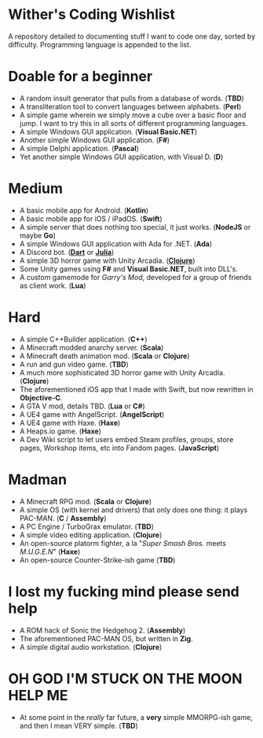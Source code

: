 # Wither's Coding Wishlist

A repository detailed to documenting stuff I want to code one day, sorted by difficulty. Programming language is appended to the list.

# Doable for a beginner

- A random insult generator that pulls from a database of words. (__TBD__)
- A transliteration tool to convert languages between alphabets. (__Perl__)
- A simple game wherein we simply move a cube over a basic floor and jump. I want to try this in all sorts of different programming languages.
- A simple Windows GUI application. (__Visual Basic.NET__)
- Another simple Windows GUI application. (__F#__)
- A simple Delphi application. (__Pascal__)
- Yet another simple Windows GUI application, with Visual D. (__D__)

# Medium

- A basic mobile app for Android. (__Kotlin__)
- A basic mobile app for iOS / iPadOS. (__Swift__)
- A simple server that does nothing too special, it just works. (__NodeJS__ or maybe __Go__)
- A simple Windows GUI application with Ada for .NET. (__Ada__)
- A Discord bot. (__[Dart](https://github.com/nyxx-discord/nyxx)__ or __[Julia](https://github.com/Xh4H/Discord.jl)__)
- A simple 3D horror game with Unity Arcadia. (__[Clojure](https://github.com/arcadia-unity/Arcadia)__)
- Some Unity games using __F#__ and __Visual Basic.NET__, built into DLL's.
- A custom gamemode for _Garry's Mod_, developed for a group of friends as client work. (__Lua__)

# Hard

- A simple C++Builder application. (__C++__)
- A Minecraft modded anarchy server. (__Scala__)
- A Minecraft death animation mod. (__Scala__ or __Clojure__)
- A run and gun video game. (__TBD__)
- A much more sophisticated 3D horror game with Unity Arcadia. (__Clojure__)
- The aforementioned iOS app that I made with Swift, but now rewritten in __Objective-C__.
- A GTA V mod, details TBD. (__Lua__ or __C#__)
- A UE4 game with AngelScript. (__AngelScript__)
- A UE4 game with Haxe. (__Haxe__)
- A Heaps.io game. (__Haxe__)
- A Dev Wiki script to let users embed Steam profiles, groups, store pages, Workshop items, etc into Fandom pages. (__JavaScript__)

# Madman

- A Minecraft RPG mod. (__Scala__ or __Clojure__)
- A simple OS (with kernel and drivers) that only does one thing: it plays PAC-MAN. (__C__ / __Assembly__)
- A PC Engine / TurboGrax emulator. (__TBD__)
- A simple video editing application. (__Clojure__)
- An open-source platorm fighter, a la "_Super Smash Bros._ meets _M.U.G.E.N_" (__Haxe__)
- An open-source Counter-Strike-ish game (__TBD__)

# I lost my fucking mind please send help

- A ROM hack of Sonic the Hedgehog 2. (__Assembly__)
- The aforementioned PAC-MAN OS, but written in __Zig__.
- A simple digital audio workstation. (__Clojure__)

# OH GOD I'M STUCK ON THE MOON HELP ME

- At some point in the _really_ far future, a __very__ simple MMORPG-ish game, and then I mean VERY simple. (__TBD__)
